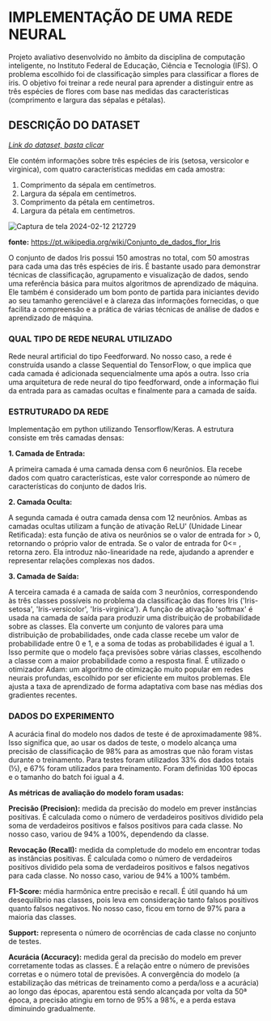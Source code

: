 # **IMPLEMENTAÇÃO DE UMA REDE NEURAL**
Projeto avaliativo desenvolvido no âmbito da disciplina de computação inteligente, no Instituto Federal de Educação, Ciência e Tecnologia (IFS). O problema escolhido foi de classificação simples para classificar a flores de íris. O objetivo foi treinar a rede neural para aprender a distinguir entre as três espécies de flores com base nas medidas das características (comprimento e largura das sépalas e pétalas).
 

## **DESCRIÇÃO DO DATASET**
[*Link do dataset, basta clicar*]( https://archive.ics.uci.edu/dataset/53/iris-/)

Ele contém informações sobre três espécies de íris (setosa, versicolor e virginica), com quatro características medidas em cada amostra:

1. Comprimento da sépala em centímetros.
2. Largura da sépala em centímetros.
3. Comprimento da pétala em centímetros.
4. Largura da pétala em centímetros.

![Captura de tela 2024-02-12 212729](https://github.com/Gabriellacode/FloresIris_RedeNeural/assets/108696464/8783bb53-3a08-4dfb-bd38-238784ed8bf1)

**fonte:** https://pt.wikipedia.org/wiki/Conjunto_de_dados_flor_Iris

O conjunto de dados Iris possui 150 amostras no total, com 50 amostras para cada uma das três espécies de íris.
É bastante usado para demonstrar técnicas de classificação, agrupamento e visualização de dados, sendo uma referência básica para muitos algoritmos de aprendizado de máquina. Ele também é considerado um bom ponto de partida para iniciantes devido ao seu tamanho gerenciável e à clareza das informações fornecidas, o que facilita a compreensão e a prática de várias técnicas de análise de dados e aprendizado de máquina.


### **QUAL TIPO DE REDE NEURAL UTILIZADO**
  Rede neural artificial do tipo Feedforward. No nosso caso, a rede é construída usando a classe Sequential do TensorFlow, o que implica que cada camada é adicionada sequencialmente uma após a outra. Isso cria uma arquitetura de rede neural do tipo feedforward, onde a informação flui da entrada para as camadas ocultas e finalmente para a camada de saída.


### **ESTRUTURADO DA  REDE** 
Implementação em python utilizando Tensorflow/Keras. A estrutura consiste em três camadas densas:

**1. Camada de Entrada:**

A primeira camada é uma camada densa com 6 neurônios. Ela recebe dados com quatro características, este valor corresponde ao número de características do conjunto de dados Iris.


**2.  Camada Oculta:**

A segunda camada é outra camada densa com 12 neurônios. Ambas as camadas ocultas utilizam a função de ativação ReLU' (Unidade Linear Retificada): esta função de ativa os neurônios se o valor de entrada for > 0, retornando o próprio valor de entrada. Se o valor de entrada for 0<= , retorna zero. 
Ela introduz não-linearidade na rede, ajudando a aprender e representar relações complexas nos dados.


**3. Camada de Saída:**

A terceira camada é a camada de saída com 3 neurônios, correspondendo às três classes possíveis no problema da classificação das flores Iris ('Iris-setosa', 'Iris-versicolor', 'Iris-virginica'). A função de ativação 'softmax' é usada na camada de saída para produzir uma distribuição de probabilidade sobre as classes. Ela converte um conjunto de valores para uma distribuição de probabilidades, onde cada classe recebe um valor de probabilidade entre 0 e 1, e a soma de todas as probabilidades é igual a 1. Isso permite que o modelo faça previsões sobre várias classes, escolhendo a classe com a maior probabilidade como a resposta final.
É utilizado o otimizador Adam: um algoritmo de otimização muito popular em redes neurais profundas, escolhido por ser eficiente em muitos problemas. Ele ajusta a taxa de aprendizado de forma adaptativa com base nas médias dos gradientes recentes.


### **DADOS DO EXPERIMENTO** 
A acurácia final do modelo nos dados de teste é de aproximadamente 98%. Isso significa que, ao usar os dados de teste, o modelo alcança uma precisão de classificação de 98% para as amostras que não foram vistas durante o treinamento.
Para testes foram utilizados 33% dos dados totais (⅓), e 67% foram utilizados para treinamento. Foram definidas 100 épocas e o tamanho do batch foi igual a 4.

**As  métricas de avaliação do modelo foram usadas:**

**Precisão (Precision):** medida da precisão do modelo em prever instâncias positivas. É calculada como o número de verdadeiros positivos dividido pela soma de verdadeiros positivos e falsos positivos para cada classe. No nosso caso, variou de 94% a 100%, dependendo da classe.

**Revocação (Recall):**  medida da completude do modelo em encontrar todas as instâncias positivas. É calculada como o número de verdadeiros positivos dividido pela soma de verdadeiros positivos e falsos negativos para cada classe. No nosso caso, variou de 94% a 100% também.

**F1-Score:** média harmônica entre precisão e recall. É útil quando há um desequilíbrio nas classes, pois leva em consideração tanto falsos positivos quanto falsos negativos. No nosso caso, ficou em torno de 97% para a maioria das classes.

 **Support:** representa o número de ocorrências de cada classe no conjunto de testes.

**Acurácia (Accuracy):** medida geral da precisão do modelo em prever corretamente todas as classes. É a relação entre o número de previsões corretas e o número total de previsões.
A convergência do modelo (a estabilização das métricas de treinamento como a perda/loss e a acurácia) ao longo das épocas, aparentou está sendo alcançada por volta da 50ª época,  a precisão atingiu em torno de 95% a 98%, e a perda estava diminuindo gradualmente.


